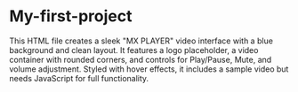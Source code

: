 # My-first-project
This HTML file creates a sleek "MX PLAYER" video interface with a blue background and clean layout. It features a logo placeholder, a video container with rounded corners, and controls for Play/Pause, Mute, and volume adjustment. Styled with hover effects, it includes a sample video but needs JavaScript for full functionality.
